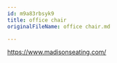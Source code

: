 ```yaml
---
id: m9a83rbsyk9
title: office chair
originalFileName: office chair.md

---
```


https://www.madisonseating.com/
